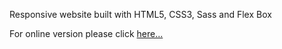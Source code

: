 
Responsive website built with HTML5, CSS3, Sass and Flex Box

For online version please click <a href="https://capable-queijadas-b30659.netlify.app" rel="nofollow">here...</a>

